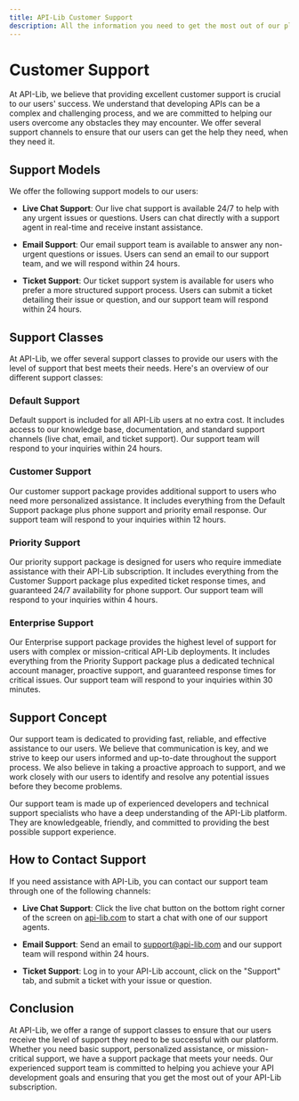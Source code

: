 ```yaml
---
title: API-Lib Customer Support
description: All the information you need to get the most out of our platform and the support options available to you. 
---
```


# Customer Support

At API-Lib, we believe that providing excellent customer support is crucial to our users' success. We understand that developing APIs can be a complex and challenging process, and we are committed to helping our users overcome any obstacles they may encounter. We offer several support channels to ensure that our users can get the help they need, when they need it.

## Support Models

We offer the following support models to our users:

- **Live Chat Support**: Our live chat support is available 24/7 to help with any urgent issues or questions. Users can chat directly with a support agent in real-time and receive instant assistance.

- **Email Support**: Our email support team is available to answer any non-urgent questions or issues. Users can send an email to our support team, and we will respond within 24 hours.

- **Ticket Support**: Our ticket support system is available for users who prefer a more structured support process. Users can submit a ticket detailing their issue or question, and our support team will respond within 24 hours.

## Support Classes

At API-Lib, we offer several support classes to provide our users with the level of support that best meets their needs. Here's an overview of our different support classes:

### Default Support

Default support is included for all API-Lib users at no extra cost. It includes access to our knowledge base, documentation, and standard support channels (live chat, email, and ticket support). Our support team will respond to your inquiries within 24 hours.

### Customer Support

Our customer support package provides additional support to users who need more personalized assistance. It includes everything from the Default Support package plus phone support and priority email response. Our support team will respond to your inquiries within 12 hours.

### Priority Support

Our priority support package is designed for users who require immediate assistance with their API-Lib subscription. It includes everything from the Customer Support package plus expedited ticket response times, and guaranteed 24/7 availability for phone support. Our support team will respond to your inquiries within 4 hours.

### Enterprise Support

Our Enterprise support package provides the highest level of support for users with complex or mission-critical API-Lib deployments. It includes everything from the Priority Support package plus a dedicated technical account manager, proactive support, and guaranteed response times for critical issues. Our support team will respond to your inquiries within 30 minutes.

## Support Concept

Our support team is dedicated to providing fast, reliable, and effective assistance to our users. We believe that communication is key, and we strive to keep our users informed and up-to-date throughout the support process. We also believe in taking a proactive approach to support, and we work closely with our users to identify and resolve any potential issues before they become problems.

Our support team is made up of experienced developers and technical support specialists who have a deep understanding of the API-Lib platform. They are knowledgeable, friendly, and committed to providing the best possible support experience.

## How to Contact Support

If you need assistance with API-Lib, you can contact our support team through one of the following channels:

- **Live Chat Support**: Click the live chat button on the bottom right corner of the screen on [api-lib.com](https://api-lib.com) to start a chat with one of our support agents.

- **Email Support**: Send an email to [support@api-lib.com](mailto:support@api-lib.com) and our support team will respond within 24 hours.

- **Ticket Support**: Log in to your API-Lib account, click on the "Support" tab, and submit a ticket with your issue or question.

## Conclusion

At API-Lib, we offer a range of support classes to ensure that our users receive the level of support they need to be successful with our platform. Whether you need basic support, personalized assistance, or mission-critical support, we have a support package that meets your needs. Our experienced support team is committed to helping you achieve your API development goals and ensuring that you get the most out of your API-Lib subscription.